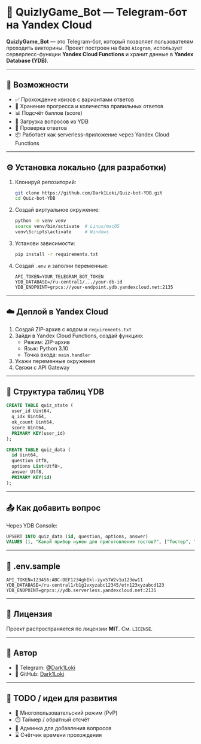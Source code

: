 # 🤖 QuizlyGame\_Bot — Telegram-бот на Yandex Cloud

**QuizlyGame\_Bot** — это Telegram-бот, который позволяет пользователям проходить викторины. Проект построен на базе `Aiogram`, использует серверлесс-функции **Yandex Cloud Functions** и хранит данные в **Yandex Database (YDB)**.

---

## 🚀 Возможности

- ✅ Прохождение квизов с вариантами ответов
- 🔄 Хранение прогресса и количества правильных ответов
- 📊 Подсчёт баллов (score)
- 🧠 Загрузка вопросов из YDB
- 🧲 Проверка ответов
- 📦 Работает как serverless-приложение через Yandex Cloud Functions

---

## ⚙️ Установка локально (для разработки)

1. Клонируй репозиторий:

   ```bash
   git clone https://github.com/Dark1Loki/Quiz-bot-YDB.git
   cd Quiz-bot-YDB
   ```

2. Создай виртуальное окружение:

   ```bash
   python -m venv venv
   source venv/bin/activate  # Linux/macOS
   venv\Scripts\activate     # Windows
   ```

3. Установи зависимости:

   ```bash
   pip install -r requirements.txt
   ```

4. Создай `.env` и заполни переменные:

   ```env
   API_TOKEN=YOUR_TELEGRAM_BOT_TOKEN
   YDB_DATABASE=/ru-central1/.../your-db-id
   YDB_ENDPOINT=grpcs://your-endpoint.ydb.yandexcloud.net:2135
   ```

---

## ☁️ Деплой в Yandex Cloud

1. Создай ZIP-архив с кодом и `requirements.txt`
2. Зайди в Yandex Cloud Functions, создай функцию:
   - Режим: ZIP-архив
   - Язык: Python 3.10
   - Точка входа: `main.handler`
3. Укажи переменные окружения
4. Свяжи с API Gateway

---

## 📃 Структура таблиц YDB

```sql
CREATE TABLE quiz_state (
  user_id Uint64,
  q_idx Uint64,
  ok_count Uint64,
  score Uint64,
  PRIMARY KEY(user_id)
);

CREATE TABLE quiz_data (
  id Uint64,
  question Utf8,
  options List<Utf8>,
  answer Utf8,
  PRIMARY KEY(id)
);
```

---

## 📤 Как добавить вопрос

Через YDB Console:

```sql
UPSERT INTO quiz_data (id, question, options, answer)
VALUES (1, "Какой прибор нужен для приготовления тостов?", ["Toстер", "Холодильник", "Пылесос", "Печь"], "Тостер");
```

---

## 📁 .env.sample

```env
API_TOKEN=123456:ABC-DEF1234ghIkl-zyx57W2v1u123ew11
YDB_DATABASE=/ru-central1/b1g1vxyzabc12345/etn123xyzabcd123
YDB_ENDPOINT=grpcs://ydb.serverless.yandexcloud.net:2135
```

---

## 📄 Лицензия

Проект распространяется по лицензии **MIT**. См. `LICENSE`.

---

## 🤝 Автор

- 👤 Telegram: [@Dark1Loki](https://t.me/Dark1Loki)
- 💼 GitHub: [Dark1Loki](https://github.com/Dark1Loki)

---

## 🧠 TODO / идеи для развития

- 🌟 Многопользовательский режим (PvP)
- ⏱️ Таймер / обратный отсчёт
- 📄 Админка для добавления вопросов
- ⌛ Счётчик времени прохождения

